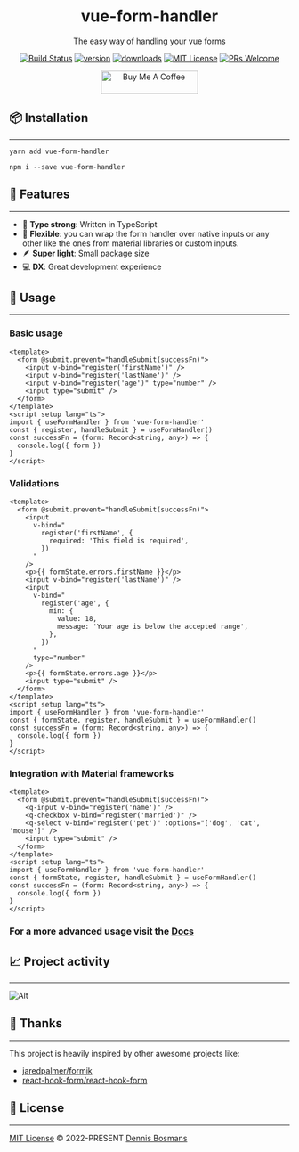 <div align="center">
	<object data="https://vue-form-handler.com/favicon.png"></object>
	<h1>vue-form-handler</h1>
	
The easy way of handling your vue forms

[![Build Status](https://github.com/dbssman/vue-form-handler/actions/workflows/node.js.yml/badge.svg)](https://github.com/dbssman/vue-form-handler/actions/workflows/node.js.yml)
[![version](https://img.shields.io/npm/v/vue-form-handler.svg?style=flat-square)](https://www.npmjs.com/package/vue-form-handler)
[![downloads](https://img.shields.io/npm/dm/vue-form-handler.svg?style=flat-square)](http://npm-stat.com/charts.html?package=vue-form-handler&from=2023-01-20)
[![MIT License](https://img.shields.io/npm/l/vue-form-handler.svg?style=flat-square)](https://github.com/dbssman/vue-form-handler/blob/master/License.md)
[![PRs Welcome](https://img.shields.io/badge/PRs-welcome-brightgreen.svg?style=flat-square)](http://makeapullrequest.com)

<a href="https://www.buymeacoffee.com/dbssman" target="_blank"><img src="https://cdn.buymeacoffee.com/buttons/default-orange.png" alt="Buy Me A Coffee" height="41" width="174"></a>

</div>

## 📦 Installation

---

`yarn add vue-form-handler`

`npm i --save vue-form-handler`

## 🚀 Features

---

- 💪 **Type strong**: Written in TypeScript
- 🔩 **Flexible**: you can wrap the form handler over native inputs or any other like the ones from material libraries or custom inputs.
- 🪶 **Super light**: Small package size
- 💻 **DX**: Great development experience

## 🦄 Usage

---

### Basic usage

```vue
<template>
  <form @submit.prevent="handleSubmit(successFn)">
    <input v-bind="register('firstName')" />
    <input v-bind="register('lastName')" />
    <input v-bind="register('age')" type="number" />
    <input type="submit" />
  </form>
</template>
<script setup lang="ts">
import { useFormHandler } from 'vue-form-handler'
const { register, handleSubmit } = useFormHandler()
const successFn = (form: Record<string, any>) => {
  console.log({ form })
}
</script>
```

### Validations

```vue
<template>
  <form @submit.prevent="handleSubmit(successFn)">
    <input
      v-bind="
        register('firstName', {
          required: 'This field is required',
        })
      "
    />
    <p>{{ formState.errors.firstName }}</p>
    <input v-bind="register('lastName')" />
    <input
      v-bind="
        register('age', {
          min: {
            value: 18,
            message: 'Your age is below the accepted range',
          },
        })
      "
      type="number"
    />
    <p>{{ formState.errors.age }}</p>
    <input type="submit" />
  </form>
</template>
<script setup lang="ts">
import { useFormHandler } from 'vue-form-handler'
const { formState, register, handleSubmit } = useFormHandler()
const successFn = (form: Record<string, any>) => {
  console.log({ form })
}
</script>
```

### Integration with Material frameworks

```vue
<template>
  <form @submit.prevent="handleSubmit(successFn)">
    <q-input v-bind="register('name')" />
    <q-checkbox v-bind="register('married')" />
    <q-select v-bind="register('pet')" :options="['dog', 'cat', 'mouse']" />
    <input type="submit" />
  </form>
</template>
<script setup lang="ts">
import { useFormHandler } from 'vue-form-handler'
const { formState, register, handleSubmit } = useFormHandler()
const successFn = (form: Record<string, any>) => {
  console.log({ form })
}
</script>
```

### For a more advanced usage visit the [Docs](https://vue-form-handler.com)

## 📈 Project activity

---

![Alt](https://repobeats.axiom.co/api/embed/d0da4b79bde282068c5f3da3505091b1447a1f6c.svg 'Repobeats analytics image')

## 💜 Thanks

---

This project is heavily inspired by other awesome projects like:

- [jaredpalmer/formik](https://github.com/jaredpalmer/formik)
- [react-hook-form/react-hook-form](https://github.com/react-hook-form/react-hook-form)

## 📄 License

---

[MIT License](https://github.com/dbssman/vue-form-handler/blob/master/License.md) © 2022-PRESENT [Dennis Bosmans](https://github.com/dbssman)
